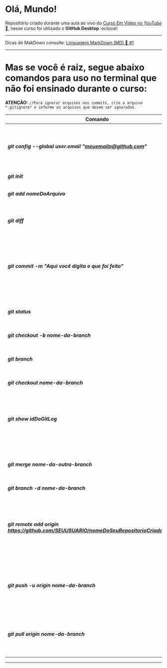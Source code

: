 # Olá, Mundo!

Repositório criado durante uma aula ao vivo do [Curso Em Vídeo no *YouTube*](https://www.youtube.com/watch?v=xEKo29OWILE&list=PLHz_AreHm4dm7ZULPAmadvNhH6vk9oNZA) 🖖, nesse curso foi utilizado o **GitHub Desktop** :octocat:

***
Dicas de MakDown consulte: [Linguagem MarkDown (MD) 💖 #1](https://github.com/WillianROM/CursoEmVideo---cursoGit-GitHub/issues/1)
***


# Mas se você é raiz, segue abaixo comandos para uso no terminal que não foi ensinado durante o curso:

__ATENÇÃO:__ `//Para ignorar arquivos nos commits, crie o arquivo *.gitignore* e informe os arquivos que devem ser ignorados.`

Comando|Descrição
--|--
__*git config --global user.email "meuemailn@github.com"*__ | Para configurar no Git o seu e-mail eo GitHub, para que os repositórios possam se comunicar;
__*git init*__ | Para criar repositório local;
__*git add nomeDoArquivo*__ | Para adicionar arquivos ao repositório local;
__*git diff*__ | Para ver quais foram as alterações do arquivo antes de fazer _commit_;
__*git commit -m "Aqui você digita o que foi feito"*__ | Para commitar, colocar definitivamente os arquivos no repósitório local, deve ser feito depois do *git add nomeDoArquivo*;
__*git status*__ | Para mostrar quais foram as alterações realizadas no arquivo;
__*git checkout -b nome-da-branch*__ | Para criar uma nova branch;
__*git branch*__ | Para ver todos os branchs e saber em qual branch você está;
__*git checkout nome-da-branch*__ | Para mudar de branch;
__*git show idDoGitLog*__ | Para ver as alterações do commit, primeiro no *git log* copie o id e utilize nesse comando no lugar de idDoGitLog;
__*git merge nome-da-outra-branch*__ | Pegar modificações de outra branch e levar para a branch atual;
__*git branch -d nome-da-branch*__ | Para deletar a branch;
__*git remote add origin https://github.com/SEUUSUARIO/nomeDoSeuRepositorioCriadoNoGitHub*__ | Após criar manualmente um repositório no GitHub, faça a conexão do repositório local (Git) com o repositório remoto (GitHub);
__*git push -u origin nome-da-branch*__ | Para enviar os dados da branch (códigos e arquivos) do repositório local (Git) para o repositório remoto (GitHub)
__*git pull origin nome-da-branch*__ | Para verificar alterações no repositório remoto (GitHub) e enviar para o repositório local (Git)

---



